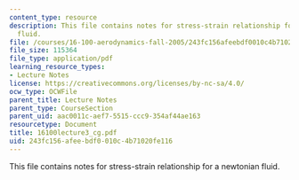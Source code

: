 ```yaml
---
content_type: resource
description: This file contains notes for stress-strain relationship for a newtonian
  fluid.
file: /courses/16-100-aerodynamics-fall-2005/243fc156afeebdf0010c4b71020fe116_16100lecture3_cg.pdf
file_size: 115364
file_type: application/pdf
learning_resource_types:
- Lecture Notes
license: https://creativecommons.org/licenses/by-nc-sa/4.0/
ocw_type: OCWFile
parent_title: Lecture Notes
parent_type: CourseSection
parent_uid: aac0011c-aef7-5515-ccc9-354af44ae163
resourcetype: Document
title: 16100lecture3_cg.pdf
uid: 243fc156-afee-bdf0-010c-4b71020fe116
---
```

This file contains notes for stress-strain relationship for a newtonian fluid.